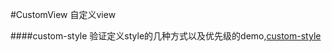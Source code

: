 #CustomView
自定义view 

####custom-style
验证定义style的几种方式以及优先级的demo,[custom-style](https://github.com/laxian/CustomView/blob/master/custom-style/README.md)
